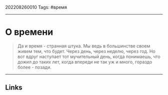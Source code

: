 202208260010
Tags: #время 

---

# О времени
> Да и время - странная штука. Мы ведь в большинстве своем живем тем, что будет. Через день, через неделю, через год. Но вот вдруг наступает тот мучительный день, когда понимаешь, что дожил до таких лет, когда впереди не так уж и много, гораздо более - позади.

---
## Links